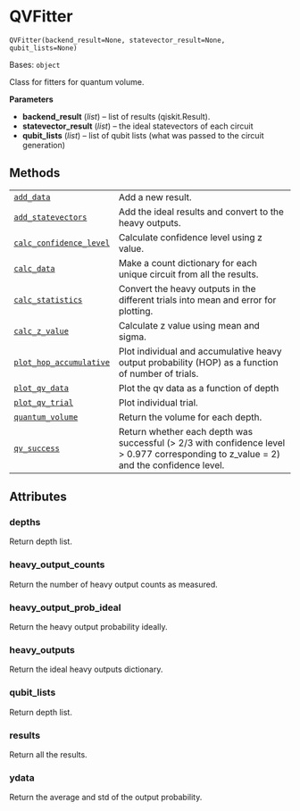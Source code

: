 # QVFitter



`QVFitter(backend_result=None, statevector_result=None, qubit_lists=None)`

Bases: `object`

Class for fitters for quantum volume.

**Parameters**

*   **backend\_result** (*list*) – list of results (qiskit.Result).
*   **statevector\_result** (*list*) – the ideal statevectors of each circuit
*   **qubit\_lists** (*list*) – list of qubit lists (what was passed to the circuit generation)

## Methods

|                                                                                                                                                                                                         |                                                                                                                                        |
| ------------------------------------------------------------------------------------------------------------------------------------------------------------------------------------------------------- | -------------------------------------------------------------------------------------------------------------------------------------- |
| [`add_data`](qiskit.ignis.verification.QVFitter.add_data#qiskit.ignis.verification.QVFitter.add_data "qiskit.ignis.verification.QVFitter.add_data")                                                     | Add a new result.                                                                                                                      |
| [`add_statevectors`](qiskit.ignis.verification.QVFitter.add_statevectors#qiskit.ignis.verification.QVFitter.add_statevectors "qiskit.ignis.verification.QVFitter.add_statevectors")                     | Add the ideal results and convert to the heavy outputs.                                                                                |
| [`calc_confidence_level`](qiskit.ignis.verification.QVFitter.calc_confidence_level#qiskit.ignis.verification.QVFitter.calc_confidence_level "qiskit.ignis.verification.QVFitter.calc_confidence_level") | Calculate confidence level using z value.                                                                                              |
| [`calc_data`](qiskit.ignis.verification.QVFitter.calc_data#qiskit.ignis.verification.QVFitter.calc_data "qiskit.ignis.verification.QVFitter.calc_data")                                                 | Make a count dictionary for each unique circuit from all the results.                                                                  |
| [`calc_statistics`](qiskit.ignis.verification.QVFitter.calc_statistics#qiskit.ignis.verification.QVFitter.calc_statistics "qiskit.ignis.verification.QVFitter.calc_statistics")                         | Convert the heavy outputs in the different trials into mean and error for plotting.                                                    |
| [`calc_z_value`](qiskit.ignis.verification.QVFitter.calc_z_value#qiskit.ignis.verification.QVFitter.calc_z_value "qiskit.ignis.verification.QVFitter.calc_z_value")                                     | Calculate z value using mean and sigma.                                                                                                |
| [`plot_hop_accumulative`](qiskit.ignis.verification.QVFitter.plot_hop_accumulative#qiskit.ignis.verification.QVFitter.plot_hop_accumulative "qiskit.ignis.verification.QVFitter.plot_hop_accumulative") | Plot individual and accumulative heavy output probability (HOP) as a function of number of trials.                                     |
| [`plot_qv_data`](qiskit.ignis.verification.QVFitter.plot_qv_data#qiskit.ignis.verification.QVFitter.plot_qv_data "qiskit.ignis.verification.QVFitter.plot_qv_data")                                     | Plot the qv data as a function of depth                                                                                                |
| [`plot_qv_trial`](qiskit.ignis.verification.QVFitter.plot_qv_trial#qiskit.ignis.verification.QVFitter.plot_qv_trial "qiskit.ignis.verification.QVFitter.plot_qv_trial")                                 | Plot individual trial.                                                                                                                 |
| [`quantum_volume`](qiskit.ignis.verification.QVFitter.quantum_volume#qiskit.ignis.verification.QVFitter.quantum_volume "qiskit.ignis.verification.QVFitter.quantum_volume")                             | Return the volume for each depth.                                                                                                      |
| [`qv_success`](qiskit.ignis.verification.QVFitter.qv_success#qiskit.ignis.verification.QVFitter.qv_success "qiskit.ignis.verification.QVFitter.qv_success")                                             | Return whether each depth was successful (> 2/3 with confidence level > 0.977 corresponding to z\_value = 2) and the confidence level. |

## Attributes



### depths

Return depth list.



### heavy\_output\_counts

Return the number of heavy output counts as measured.



### heavy\_output\_prob\_ideal

Return the heavy output probability ideally.



### heavy\_outputs

Return the ideal heavy outputs dictionary.



### qubit\_lists

Return depth list.



### results

Return all the results.



### ydata

Return the average and std of the output probability.
